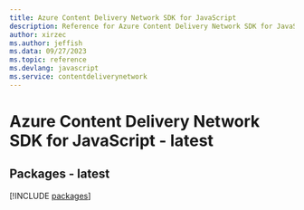 ```yaml
---
title: Azure Content Delivery Network SDK for JavaScript
description: Reference for Azure Content Delivery Network SDK for JavaScript
author: xirzec
ms.author: jeffish
ms.data: 09/27/2023
ms.topic: reference
ms.devlang: javascript
ms.service: contentdeliverynetwork
---
```

# Azure Content Delivery Network SDK for JavaScript - latest
## Packages - latest
[!INCLUDE [packages](content-delivery-network-index.md)]